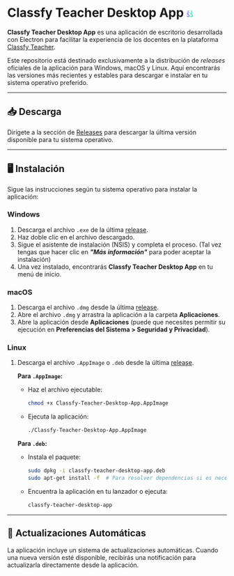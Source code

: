# Classfy Teacher Desktop App <img src="assets/icon.png" alt="Classfy Logo" width="15">

**Classfy Teacher Desktop App** es una aplicación de escritorio desarrollada con Electron para facilitar la experiencia de los docentes en la plataforma [Classfy Teacher](https://teacher.classfy.online).

Este repositorio está destinado exclusivamente a la distribución de _releases_ oficiales de la aplicación para Windows, macOS y Linux. Aquí encontrarás las versiones más recientes y estables para descargar e instalar en tu sistema operativo preferido.

---

## 📥 Descarga

Dirígete a la sección de [Releases](https://github.com/mundoestudiante/classfy-teacher-desktop-app-releases/releases) para descargar la última versión disponible para tu sistema operativo.

---

## 🖥️ Instalación

Sigue las instrucciones según tu sistema operativo para instalar la aplicación:

### **Windows**

1. Descarga el archivo `.exe` de la última [release](https://github.com/mundoestudiante/classfy-teacher-desktop-app-releases/releases).
2. Haz doble clic en el archivo descargado.
3. Sigue el asistente de instalación (NSIS) y completa el proceso. (Tal vez tengas que hacer clic en **_"Más información"_** para poder aceptar la instalación)
4. Una vez instalado, encontrarás **Classfy Teacher Desktop App** en tu menú de inicio.

### **macOS**

1. Descarga el archivo `.dmg` desde la última [release](https://github.com/mundoestudiante/classfy-teacher-desktop-app-releases/releases).
2. Abre el archivo `.dmg` y arrastra la aplicación a la carpeta **Aplicaciones**.
3. Abre la aplicación desde **Aplicaciones** (puede que necesites permitir su ejecución en **Preferencias del Sistema > Seguridad y Privacidad**).

### **Linux**

1. Descarga el archivo `.AppImage` o `.deb` desde la última [release](https://github.com/mundoestudiante/classfy-teacher-desktop-app-releases/releases).

   **Para `.AppImage`:**

   - Haz el archivo ejecutable:
     ```bash
     chmod +x Classfy-Teacher-Desktop-App.AppImage
     ```
   - Ejecuta la aplicación:
     ```bash
     ./Classfy-Teacher-Desktop-App.AppImage
     ```

   **Para `.deb`:**

   - Instala el paquete:
     ```bash
     sudo dpkg -i classfy-teacher-desktop-app.deb
     sudo apt-get install -f  # Para resolver dependencias si es necesario
     ```
   - Encuentra la aplicación en tu lanzador o ejecuta:
     ```bash
     classfy-teacher-desktop-app
     ```

---

## 🔄 Actualizaciones Automáticas

La aplicación incluye un sistema de actualizaciones automáticas. Cuando una nueva versión esté disponible, recibirás una notificación para actualizarla directamente desde la aplicación.
